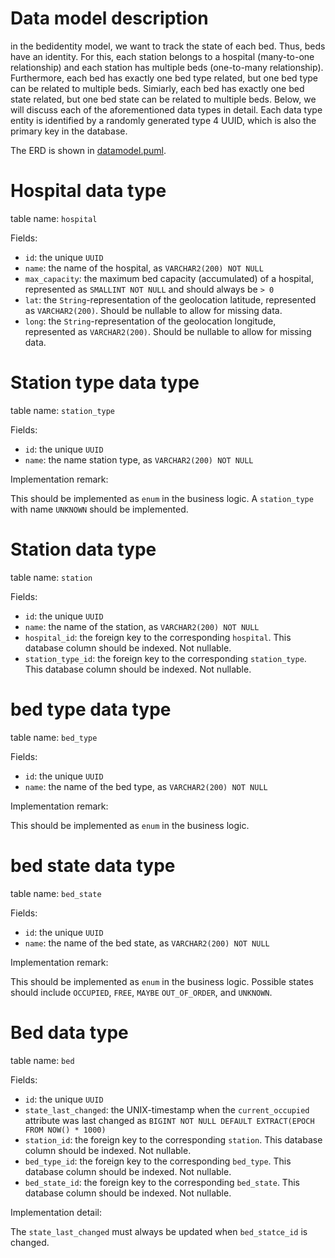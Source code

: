 # Data model description
in the bedidentity model, we want to track the state of each bed. Thus, beds have an identity. For this, each station 
belongs to a hospital (many-to-one relationship) and each station has multiple beds (one-to-many relationship). 
Furthermore, each bed has exactly one bed type related, but one bed type can be related to multiple beds. Simiarly,
each bed has exactly one bed state related, but one bed state can be related to multiple beds. Below, we will discuss
each of the aforementioned data types in detail. Each data type entity is identified by a randomly generated type 4 
UUID, which is also the primary key in the database.

The ERD is shown in [datamodel.puml][datamodel].

# Hospital data type
table name: `hospital`

Fields:

- `id`: the unique `UUID`
- `name`: the name of the hospital, as `VARCHAR2(200) NOT NULL`
- `max_capacity`: the maximum bed capacity (accumulated) of a hospital, represented as `SMALLINT NOT NULL` and should 
    always be `> 0`
- `lat`: the `String`-representation of the geolocation latitude, represented as `VARCHAR2(200)`. Should be nullable to 
    allow for missing data.
- `long`: the `String`-representation of the geolocation longitude, represented as `VARCHAR2(200)`. Should be nullable
        to allow for missing data.

# Station type data type
table name: `station_type`

Fields:

- `id`: the unique `UUID`
- `name`: the name station type, as `VARCHAR2(200) NOT NULL`

Implementation remark:

This should be implemented as `enum` in the business logic. A `station_type` with name `UNKNOWN` should be implemented.

# Station data type
table name: `station`

Fields:

- `id`: the unique `UUID`
- `name`: the name of the station, as `VARCHAR2(200) NOT NULL`
- `hospital_id`: the foreign key to the corresponding `hospital`. This database column should be indexed. Not nullable.
- `station_type_id`: the foreign key to the corresponding `station_type`. This database column should be indexed. Not 
    nullable.

# bed type data type
table name: `bed_type`

Fields:

- `id`: the unique `UUID`
- `name`: the name of the bed type, as `VARCHAR2(200) NOT NULL`

Implementation remark:

This should be implemented as `enum` in the business logic.


# bed state data type
table name: `bed_state`

Fields:

- `id`: the unique `UUID`
- `name`: the name of the bed state, as `VARCHAR2(200) NOT NULL`

Implementation remark:

This should be implemented as `enum` in the business logic. Possible states should include `OCCUPIED`, `FREE`, `MAYBE`
`OUT_OF_ORDER`, and `UNKNOWN`.

# Bed data type
table name: `bed`

Fields:

- `id`: the unique `UUID`
- `state_last_changed`: the UNIX-timestamp when the `current_occupied` attribute was last changed as 
    `BIGINT NOT NULL DEFAULT EXTRACT(EPOCH FROM NOW() * 1000)`
- `station_id`: the foreign key to the corresponding `station`. This database column should be indexed. Not nullable.
- `bed_type_id`: the foreign key to the corresponding `bed_type`. This database column should be indexed. Not nullable.
- `bed_state_id`: the foreign key to the corresponding `bed_state`. This database column should be indexed. Not 
    nullable.

Implementation detail:

The `state_last_changed` must always be updated when `bed_statce_id` is changed.

[datamodel]: datamodel.puml